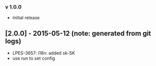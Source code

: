 ### v 1.0.0
* Initial release
## [2.0.0] - 2015-05-12 (note: generated from git logs)

 - LPES-3657: i18n: added sk-SK
 - use run to set config
